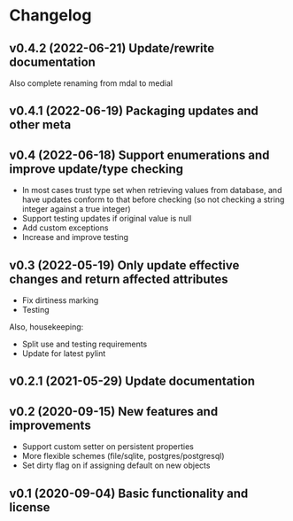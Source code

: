 # Changelog

## v0.4.2 (2022-06-21) Update/rewrite documentation

Also complete renaming from mdal to medial

## v0.4.1 (2022-06-19) Packaging updates and other meta


## v0.4 (2022-06-18) Support enumerations and improve update/type checking

* In most cases trust type set when retrieving values from database, and have
  updates conform to that before checking (so not checking a string integer
  against a true integer)
* Support testing updates if original value is null
* Add custom exceptions
* Increase and improve testing

## v0.3 (2022-05-19) Only update effective changes and return affected attributes

* Fix dirtiness marking
* Testing

Also, housekeeping:

* Split use and testing requirements
* Update for latest pylint

## v0.2.1 (2021-05-29) Update documentation


## v0.2 (2020-09-15) New features and improvements

* Support custom setter on persistent properties
* More flexible schemes (file/sqlite, postgres/postgresql)
* Set dirty flag on if assigning default on new objects

## v0.1 (2020-09-04) Basic functionality and license


